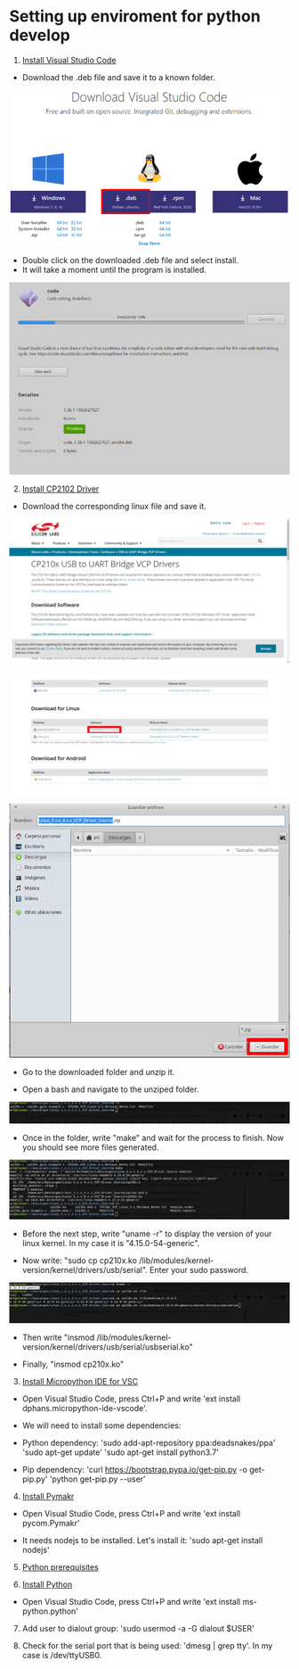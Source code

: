 # Setting up enviroment for python develop

1. [Install Visual Studio Code](https://code.visualstudio.com/download "VSC Download")

- Download the .deb file and save it to a known folder.

![VSC_1](https://github.com/juanpablopizarro/iot-bootcamp/blob/develop/images/Install_VSC_1.png)

- Double click on the downloaded .deb file and select install. 
- It will take a moment until the program is installed.

![VSC_2](https://github.com/juanpablopizarro/iot-bootcamp/blob/develop/images/Install_VSC_2.png)

2. [Install CP2102 Driver](https://www.silabs.com/products/development-tools/software/usb-to-uart-bridge-vcp-drivers "CP2102")

- Download the corresponding linux file and save it.

![Install_Driver_1](https://github.com/juanpablopizarro/iot-bootcamp/blob/develop/images/Install_Driver_1.png)

![Install_Driver_2](https://github.com/juanpablopizarro/iot-bootcamp/blob/develop/images/Install_Driver_2.png)

![Install_Driver_3](https://github.com/juanpablopizarro/iot-bootcamp/blob/develop/images/Install_Driver_3.png)

- Go to the downloaded folder and unzip it.

- Open a bash and navigate to the unziped folder.

![Install_Driver_4](https://github.com/juanpablopizarro/iot-bootcamp/blob/develop/images/Install_Driver_4.png)

- Once in the folder, write "make" and wait for the process to finish. Now you should see more files generated.

![Install_Driver_5](https://github.com/juanpablopizarro/iot-bootcamp/blob/develop/images/Install_Driver_5.png)

- Before the next step, write "uname -r" to display the version of your linux kernel. In my case it is "4.15.0-54-generic".

- Now write: "sudo cp cp210x.ko /lib/modules/kernel-version/kernel/drivers/usb/serial". Enter your sudo password.
  
![Install_Driver_6](https://github.com/juanpablopizarro/iot-bootcamp/blob/develop/images/Install_Driver_6.png)

- Then write "insmod /lib/modules/kernel-version/kernel/drivers/usb/serial/usbserial.ko"

- Finally, "insmod cp210x.ko"

3. [Install Micropython IDE for VSC](https://marketplace.visualstudio.com/items?itemName=dphans.micropython-ide-vscode "Micropython IDE")

- Open Visual Studio Code, press Ctrl+P and write 'ext install dphans.micropython-ide-vscode'.

- We will need to install some dependencies:

- Python dependency: 'sudo add-apt-repository ppa:deadsnakes/ppa'
                     'sudo apt-get update'
                     'sudo apt-get install python3.7'
- Pip dependency: 'curl https://bootstrap.pypa.io/get-pip.py -o get-pip.py'
                  'python get-pip.py --user'
         
4. [Install Pymakr](https://marketplace.visualstudio.com/items?itemName=pycom.Pymakr "Pymakr")

- Open Visual Studio Code, press Ctrl+P and write 'ext install pycom.Pymakr' 

- It needs nodejs to be installed. Let's install it: 'sudo apt-get install nodejs'

5. [Python prerequisites](https://code.visualstudio.com/docs/python/python-tutorial#_prerequisites "Python prerequisites")

6. [Install Python](https://marketplace.visualstudio.com/items?itemName=ms-python.python "Python Install")

- Open Visual Studio Code, press Ctrl+P and write 'ext install ms-python.python' 

7. Add user to dialout group: 'sudo usermod -a -G dialout $USER'

8. Check for the serial port that is being used: 'dmesg | grep tty'. In my case is /dev/ttyUSB0.
